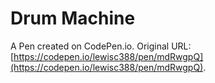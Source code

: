 # Drum Machine

A Pen created on CodePen.io. Original URL: [https://codepen.io/lewisc388/pen/mdRwgpQ](https://codepen.io/lewisc388/pen/mdRwgpQ).


